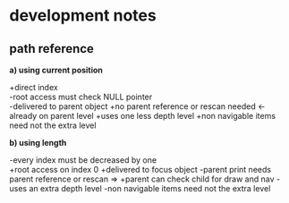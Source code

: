 # development notes

## path reference

**a) using current position**

+direct index  
-root access must check NULL pointer  
-delivered to parent object
+no parent reference or rescan needed <- already on parent level
+uses one less depth level
+non navigable items need not the extra level

**b) using length**

-every index must be decreased by one  
+root access on index 0
+delivered to focus object
-parent print needs parent reference or rescan => +parent can check child for draw and nav
-uses an extra depth level
-non navigable items need not the extra level
